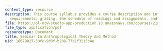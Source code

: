 ```yaml
---
content_type: resource
description: This course syllabus provides a course description and information on
  requirements, grading, the schedule of readings and assignments, and a reading guide.
file: https://ol-ocw-studio-app-production.s3.amazonaws.com/courses/21a-110-anthropological-theory-spring-2003/1667902730fc9d0fb28877b1f3215b4e_anthropology21A110syl.pdf
file_type: application/pdf
resourcetype: Document
title: Seminar In Anthropological Theory And Method
uid: 16679027-30fc-9d0f-b288-77b1f3215b4e
---
```

